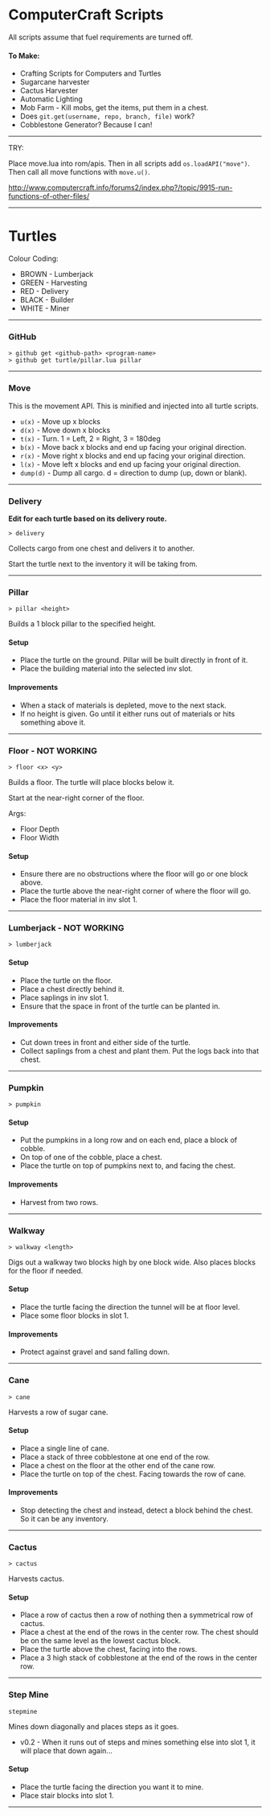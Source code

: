 # ComputerCraft Scripts

All scripts assume that fuel requirements are turned off.

#### To Make:
- Crafting Scripts for Computers and Turtles
- Sugarcane harvester
- Cactus Harvester
- Automatic Lighting
- Mob Farm - Kill mobs, get the items, put them in a chest.
- Does `git.get(username, repo, branch, file)` work?
- Cobblestone Generator? Because I can!

---

TRY:

Place move.lua into rom/apis. Then in all scripts add `os.loadAPI("move")`. Then call all move functions with `move.u()`.

http://www.computercraft.info/forums2/index.php?/topic/9915-run-functions-of-other-files/

---

# Turtles
Colour Coding:
- BROWN - Lumberjack
- GREEN - Harvesting
- RED - Delivery
- BLACK - Builder
- WHITE - Miner

---
### GitHub
```
> github get <github-path> <program-name>
> github get turtle/pillar.lua pillar
```

---
### Move
This is the movement API. This is minified and injected into all turtle scripts.

- `u(x)` - Move up x blocks
- `d(x)` - Move down x blocks
- `t(x)` - Turn. 1 = Left, 2 = Right, 3 = 180deg
- `b(x)` - Move back x blocks and end up facing your original direction.
- `r(x)` - Move right x blocks and end up facing your original direction.
- `l(x)` - Move left x blocks and end up facing your original direction.
- `dump(d)` - Dump all cargo. d = direction to dump (up, down or blank).

---
### Delivery
**Edit for each turtle based on its delivery route.**

```
> delivery
```

Collects cargo from one chest and delivers it to another.

Start the turtle next to the inventory it will be taking from.

---
### Pillar
```
> pillar <height>
```
Builds a 1 block pillar to the specified height.

#### Setup
- Place the turtle on the ground. Pillar will be built directly in front of it.
- Place the building material into the selected inv slot.

#### Improvements
- When a stack of materials is depleted, move to the next stack.
- If no height is given. Go until it either runs out of materials or hits something above it.

---
### Floor - NOT WORKING
```
> floor <x> <y>
```
Builds a floor. The turtle will place blocks below it.

Start at the near-right corner of the floor.

Args:
- Floor Depth
- Floor Width

#### Setup
- Ensure there are no obstructions where the floor will go or one block above.
- Place the turtle above the near-right corner of where the floor will go.
- Place the floor material in inv slot 1.

---
### Lumberjack - NOT WORKING
```
> lumberjack
```

#### Setup
- Place the turtle on the floor.
- Place a chest directly behind it.
- Place saplings in inv slot 1.
- Ensure that the space in front of the turtle can be planted in.

#### Improvements
- Cut down trees in front and either side of the turtle.
- Collect saplings from a chest and plant them. Put the logs back into that chest.

---
### Pumpkin
```
> pumpkin
```

#### Setup
- Put the pumpkins in a long row and on each end, place a block of cobble.
- On top of one of the cobble, place a chest.
- Place the turtle on top of pumpkins next to, and facing the chest.

#### Improvements
- Harvest from two rows.

---
### Walkway
```
> walkway <length>
```
Digs out a walkway two blocks high by one block wide. Also places blocks for the floor if needed.

#### Setup
- Place the turtle facing the direction the tunnel will be at floor level.
- Place some floor blocks in slot 1.

#### Improvements
- Protect against gravel and sand falling down.

---
### Cane
```
> cane
```
Harvests a row of sugar cane.

#### Setup
- Place a single line of cane.
- Place a stack of three cobblestone at one end of the row.
- Place a chest on the floor at the other end of the cane row.
- Place the turtle on top of the chest. Facing towards the row of cane.

#### Improvements
- Stop detecting the chest and instead, detect a block behind the chest. So it can be any inventory.

---
### Cactus
```
> cactus
```
Harvests cactus.

#### Setup
- Place a row of cactus then a row of nothing then a symmetrical row of cactus.
- Place a chest at the end of the rows in the center row. The chest should be on the same level as the lowest cactus block.
- Place the turtle above the chest, facing into the rows.
- Place a 3 high stack of cobblestone at the end of the rows in the center row.

---
### Step Mine
```
stepmine
```
Mines down diagonally and places steps as it goes.

- v0.2 - When it runs out of steps and mines something else into slot 1, it will place that down again...

#### Setup
- Place the turtle facing the direction you want it to mine.
- Place stair blocks into slot 1.
---
<!-- ### Cobblestone Generator
```
cobblestone <side>
```

Mines cobblestone in one spot from a cobblestone generator.

#### Setup
- Place the turtle facing, below or above the location where cobblestone is generated.
- `cobblestone <side>` - `up`, `down`, `front`. -->
